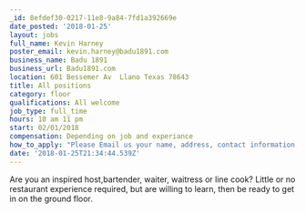 ```yaml
---
_id: 8efdef30-0217-11e8-9a84-7fd1a392669e
date_posted: '2018-01-25'
layout: jobs
full_name: Kevin Harney
poster_email: kevin.harney@badu1891.com
business_name: Badu 1891
business_url: Badu1891.com
location: 601 Bessemer Av  Llano Texas 78643
title: All positions
category: floor
qualifications: All welcome
job_type: full_time
hours: 10 am 11 pm
start: 02/01/2018
compensation: Depending on job and experiance
how_to_apply: "Please Email us your name, address, contact information, and a little bit about you to \r\n\r\n  kevin.harney@badu1891.com  or call 325-247-1891"
date: '2018-01-25T21:34:44.539Z'
---
```

Are you an inspired host,bartender, waiter, waitress or line cook? Little or no restaurant experience required, but are willing to learn, then be ready to get in on the ground floor.
